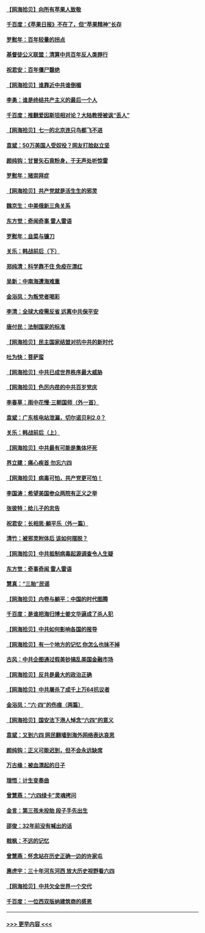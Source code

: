 #### [【网海拾贝】向所有苹果人致敬](../pages/nsc993/n13046795.md?t=06261451) 
#### [千百度：《苹果日报》不在了，但“苹果精神”长存](../pages/nsc993/n13046703.md?t=06261451) 
#### [罗慰年：百年较量的拐点](../pages/nsc993/n13046542.md?t=06261451) 
#### [基督徒公义联盟：清算中共百年反人类罪行](../pages/nsc993/n13046499.md?t=06261451) 
#### [祝君安：百年僵尸罄绝](../pages/nsc993/n13045595.md?t=06261451) 
#### [【网海拾贝】谁靠近中共谁倒楣](../pages/nsc993/n13044667.md?t=06261451) 
#### [李勇：谁是终结共产主义的最后一个人](../pages/nsc993/n13044397.md?t=06261451) 
#### [千百度：推翻爱因斯坦相对论？大陆教授被讽“丢人”](../pages/nsc993/n13043908.md?t=06261451) 
#### [【网海拾贝】七一的北京连只鸟都飞不进](../pages/nsc993/n13041377.md?t=06261451) 
#### [袁斌：50万美国人受奴役？网友打脸赵立坚](../pages/nsc993/n13041330.md?t=06261451) 
#### [颜纯钩：甘冒矢石竟粉身，于无声处听惊雷](../pages/nsc993/n13041140.md?t=06261451) 
#### [罗慰年：猪崇拜症](../pages/nsc993/n13041071.md?t=06261451) 
#### [【网海拾贝】共产党就是活生生的邪灵](../pages/nsc993/n13036627.md?t=06261451) 
#### [魏京生：中美俄新三角关系](../pages/nsc993/n13035986.md?t=06261451) 
#### [东方觉：奇闻奇事 雷人雷语](../pages/nsc993/n13035878.md?t=06261451) 
#### [罗慰年：韭菜与镰刀](../pages/nsc993/n13034374.md?t=06261451) 
#### [关乐：韩战前后（下）](../pages/nsc993/n13034113.md?t=06261451) 
#### [郑纯清：科学靠不住 免疫在漂红](../pages/nsc993/n13034093.md?t=06261451) 
#### [吴新：中南海遭海难重](../pages/nsc993/n13034084.md?t=06261451) 
#### [金浴凤：为叛党者喝彩](../pages/nsc993/n13034058.md?t=06261451) 
#### [李清：全球大疫需反省 远离中共保平安](../pages/nsc993/n13033784.md?t=06261451) 
#### [唐付民：法制国家的标准](../pages/nsc993/n13032944.md?t=06261451) 
#### [【网海拾贝】民主国家结盟对抗中共的新时代](../pages/nsc993/n13031717.md?t=06261451) 
#### [吐为快：菩萨蛮](../pages/nsc993/n13030033.md?t=06261451) 
#### [【网海拾贝】中共已成世界秩序最大威胁](../pages/nsc993/n13028138.md?t=06261451) 
#### [【网海拾贝】色厉内荏的中共百岁党庆](../pages/nsc993/n13025582.md?t=06261451) 
#### [李春草：雨中花慢‧三朝国师（外一首）](../pages/nsc993/n13025567.md?t=06261451) 
#### [袁斌：广东核电站泄漏，切尔诺贝利2.0？](../pages/nsc993/n13025475.md?t=06261451) 
#### [关乐：韩战前后（上）](../pages/nsc993/n13025387.md?t=06261451) 
#### [【网海拾贝】中共最有可能是集体坏死](../pages/nsc993/n13023101.md?t=06261451) 
#### [界立建：痛心疾首 勿忘六四](../pages/nsc993/n13022339.md?t=06261451) 
#### [【网海拾贝】病毒可怕，共产党更可怕！](../pages/nsc993/n13020728.md?t=06261451) 
#### [李国涛：希望美国参众两院有正义之举](../pages/nsc993/n13020674.md?t=06261451) 
#### [张彼特：给儿子的忠告](../pages/nsc993/n13018934.md?t=06261451) 
#### [祝君安：长相思‧躺平乐（外一篇）](../pages/nsc993/n13018923.md?t=06261451) 
#### [清竹：被邪灵附体后 该如何摆脱？](../pages/nsc993/n13018877.md?t=06261451) 
#### [【网海拾贝】中共抵制病毒起源调查令人生疑](../pages/nsc993/n13017785.md?t=06261451) 
#### [东方觉：奇事奇闻 雷人雷语](../pages/nsc993/n13017577.md?t=06261451) 
#### [慧真：“三胎”民谣](../pages/nsc993/n13017394.md?t=06261451) 
#### [【网海拾贝】内卷与躺平：中国的时代图腾](../pages/nsc993/n13016128.md?t=06261451) 
#### [千百度：是谁把海归博士姜文华逼成了杀人犯](../pages/nsc993/n13015218.md?t=06261451) 
#### [【网海拾贝】中共如何影响各国的报导](../pages/nsc993/n13012599.md?t=06261451) 
#### [【网海拾贝】有一个地方的记忆 你怎么也抹不掉](../pages/nsc993/n13009802.md?t=06261451) 
#### [古风：中共企图通过假美钞搞乱美国金融市场](../pages/nsc993/n13009626.md?t=06261451) 
#### [【网海拾贝】反共是最大的政治正确](../pages/nsc993/n13007051.md?t=06261451) 
#### [【网海拾贝】中共屠杀了成千上万64抗议者](../pages/nsc993/n13002713.md?t=06261451) 
#### [金浴凤：“六·四”的伤痕（两篇）](../pages/nsc993/n13001719.md?t=06261451) 
#### [【网海拾贝】国安法下港人悼念“六四”的意义](../pages/nsc993/n13001039.md?t=06261451) 
#### [袁斌：又到六四 网民翻墙到海外网络表达哀思](../pages/nsc993/n13000995.md?t=06261451) 
#### [颜纯钩：正义可能迟到，但不会永远缺席](../pages/nsc993/n13000920.md?t=06261451) 
#### [万古缘：被血漂起的日子](../pages/nsc993/n13000914.md?t=06261451) 
#### [理悟：计生变奏曲](../pages/nsc993/n13000414.md?t=06261451) 
#### [曾慧燕：“六四绿卡”灵魂拷问](../pages/nsc993/n13000277.md?t=06261451) 
#### [金言：第三孩未投胎 段子手先出生](../pages/nsc993/n13000215.md?t=06261451) 
#### [邵俊：32年前没有喊出的话](../pages/nsc993/n13000181.md?t=06261451) 
#### [戟枫：不远的记忆](../pages/nsc993/n13000121.md?t=06261451) 
#### [曾慧燕：怀念站在历史正确一边的许家屯](../pages/nsc993/n13000073.md?t=06261451) 
#### [惠虎宇：三十年河东河西 放大历史视野看六四](../pages/nsc993/n13000018.md?t=06261451) 
#### [【网海拾贝】中共欠全世界一个交代](../pages/nsc993/n12998706.md?t=06261451) 
#### [千百度：一位西双版纳建筑商的感恩](../pages/nsc993/n12998487.md?t=06261451) 

----
#### [ >>> 更早内容 <<< ](../indexes/nsc993-earlier.md)
